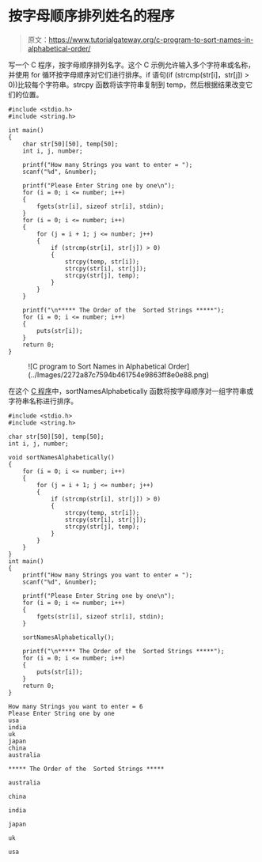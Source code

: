 # 按字母顺序排列姓名的程序

> 原文：<https://www.tutorialgateway.org/c-program-to-sort-names-in-alphabetical-order/>

写一个 C 程序，按字母顺序排列名字。这个 C 示例允许输入多个字符串或名称，并使用 for 循环按字母顺序对它们进行排序。if 语句(if (strcmp(str[i]，str[j]) > 0))比较每个字符串。strcpy 函数将该字符串复制到 temp，然后根据结果改变它们的位置。

```
#include <stdio.h>
#include <string.h>

int main()
{
	char str[50][50], temp[50];
	int i, j, number;

	printf("How many Strings you want to enter = ");
	scanf("%d", &number);

	printf("Please Enter String one by one\n");
	for (i = 0; i <= number; i++)
	{
		fgets(str[i], sizeof str[i], stdin);
	}
	for (i = 0; i <= number; i++)
	{
		for (j = i + 1; j <= number; j++)
		{
			if (strcmp(str[i], str[j]) > 0)
			{
				strcpy(temp, str[i]);
				strcpy(str[i], str[j]);
				strcpy(str[j], temp);
			}
		}
	}

	printf("\n***** The Order of the  Sorted Strings *****");
	for (i = 0; i <= number; i++)
	{
		puts(str[i]);
	}
	return 0;
}

```

<figure class="wp-block-image size-large">![C program to Sort Names in Alphabetical Order](../Images/2272a87c7594b461754e9863ff8e0e88.png)</figure>

在这个 [C 程序](https://www.tutorialgateway.org/c-programming-examples/)中，sortNamesAlphabetically 函数将按字母顺序对一组字符串或字符串名称进行排序。

```
#include <stdio.h>
#include <string.h>

char str[50][50], temp[50];
int i, j, number;

void sortNamesAlphabetically()
{
	for (i = 0; i <= number; i++)
	{
		for (j = i + 1; j <= number; j++)
		{
			if (strcmp(str[i], str[j]) > 0)
			{
				strcpy(temp, str[i]);
				strcpy(str[i], str[j]);
				strcpy(str[j], temp);
			}
		}
	}
}
int main()
{
	printf("How many Strings you want to enter = ");
	scanf("%d", &number);

	printf("Please Enter String one by one\n");
	for (i = 0; i <= number; i++)
	{
		fgets(str[i], sizeof str[i], stdin);
	}

	sortNamesAlphabetically();

	printf("\n***** The Order of the  Sorted Strings *****");
	for (i = 0; i <= number; i++)
	{
		puts(str[i]);
	}
	return 0;
}

```

```
How many Strings you want to enter = 6
Please Enter String one by one
usa
india
uk
japan 
china
australia

***** The Order of the  Sorted Strings *****

australia

china

india

japan

uk

usa
```